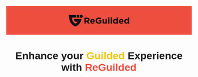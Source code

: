<style>
    @import url('https://fonts.cdnfonts.com/css/gotham-ultra');

    .motto {
        font-family: 'Gothamn Ultra', sans-serif;
        font-weight: bold;
    }
</style>

<div align="center">
    <img src="https://raw.githubusercontent.com/ReGuilded/.github/main/assets/banner.png" />
    <br />
    <h1 class="motto" font-style="bold">Enhance your <span style="color: #F5C400;">Guilded</span> Experience with <span style="color: #EE4E3D;">ReGuilded</span></h1>
</div>